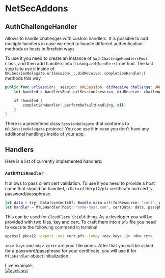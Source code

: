 # NetSecAddons

## AuthChallengeHandler

Allows to handle challenges with custom handlers. It is possible to add multiple handlers in case we need to handle different authentication methods or hosts in firrefetn ways

To use it you need to create an instance of `AuthChallengeHandlersPool` class, and then add handlers into it using `add(handler:)` method. The last step is to use it inside of `URLSessionDelegate.urlSession(_:,didReceive:,completionHandler:)` methods this way

```swift
public func urlSession(_ session: URLSession, didReceive challenge: URLAuthenticationChallenge, completionHandler: @escaping (URLSession.AuthChallengeDisposition, URLCredential?) -> Void) {
    let handled = handlersPool.urlSession(session, didReceive: challenge, completionHandler: completionHandler)

    if !handled {
        completionHandler(.performDefaultHandling, nil)
    }
}

```

There is a predefined class `SessionDelegate` that conforms to `URLSessionDelegate` protocol. You can use it in case you don't have any additional handlings inside of your app. 

## Handlers

Here is a list of currently implemented handlers:

### `AuthMTLSHandler`

It allows to pass client cert validation. To use it you need to provide a host name that should be handled, a `Data` of the `p12/pfx` certificate and cert's password/passphrase.

```swift
let data = try! Data(contentsOf: Bundle.main.url(forResource: "cert", withExtension: "pfx")!)
let handler = MTLSHandler(host: "some-host.com", certData: data, passphrase: "123qweasdzxc")
```

This can be used for `CloudFlare Shield` thing. As a developer you will be provided with two files, key and cert. To craft them into a `pfx` file you need to execute the following command in terminal

```bash
openssl pkcs12 -export -out cert.pfx -inkey <dev.key> -in <dev.crt>
```

`<dev.key>` and `<dev.cert>` are your filenames. After that you will be asked for a password/passphrase for your certificate, you will use it for `MTLSHandler` object initialization.

Live example:  
[![asciicast](https://asciinema.org/a/Ch0y2f4SbL2a8xLbfGRMZ4Mfq.svg)](https://asciinema.org/a/Ch0y2f4SbL2a8xLbfGRMZ4Mfq)
